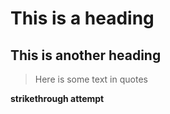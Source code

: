# This is a heading
## This is another heading

> Here is some text in quotes

**strikethrough attempt**
